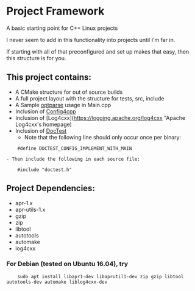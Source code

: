 # Project Framework
A basic starting point for C++ Linux projects

I never seem to add in this functionality into projects until I'm far in.

If starting with all of that preconfigured and set up makes that easy, then this structure is for you.

## This project contains:
 - A CMake structure for out of source builds
 - A full project layout with the structure for tests, src, include
 - A Sample [optparse](https://github.com/myint/optparse "Python's optparse but C++ and header-only") usage in Main.cpp
 - Inclusion of [Config4cpp](http://www.config4star.org/ "Config4*'s homepage")
 - Inclusion of [Log4cxx](https://logging.apache.org/log4cxx "Apache Log4cxx's homepage)
 - Inclusion of [DocTest](https://github.com/onqtam/doctest "Doctest's github homepage")
    - Note that the following line should only occur once per binary:
```
    #define DOCTEST_CONFIG_IMPLEMENT_WITH_MAIN
```
    - Then include the following in each source file:
```
    #include "doctest.h"
```

## Project Dependencies:

 - apr-1.x
 - apr-utils-1.x
 - gzip
 - zip
 - libtool
 - autotools
 - automake
 - log4cxx


### For Debian (tested on Ubuntu 16.04), try
```
    sudo apt install libapr1-dev libaprutil1-dev zip gzip libtool autotools-dev automake liblog4cxx-dev
```

